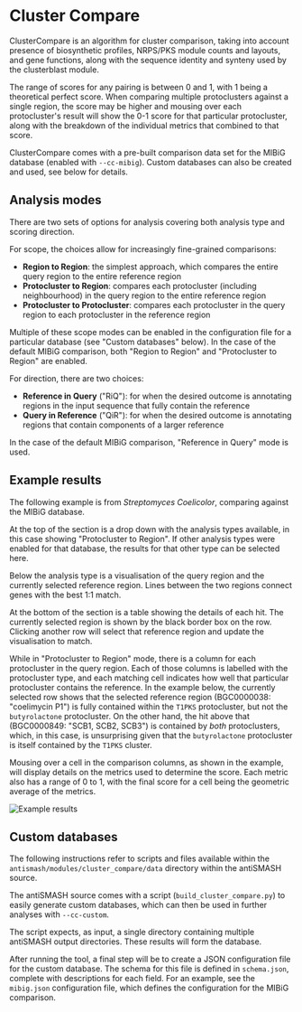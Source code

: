 # Cluster Compare

ClusterCompare is an algorithm for cluster comparison, taking into account
presence of biosynthetic profiles, NRPS/PKS module counts and layouts,
and gene functions, along with the sequence identity and synteny used by the clusterblast module.

The range of scores for any pairing is between 0 and 1, with 1 being a theoretical perfect score.
When comparing multiple protoclusters against a single region, the score may be
higher and mousing over each protocluster's result will show the 0-1 score for that particular protocluster,
along with the breakdown of the individual metrics that combined to that score.

ClusterCompare comes with a pre-built comparison data set for the MIBiG database (enabled with `--cc-mibig`).
Custom databases can also be created and used, see below for details.

## Analysis modes

There are two sets of options for analysis covering both analysis type and scoring direction.

For scope, the choices allow for increasingly fine-grained comparisons:

* **Region to Region**: the simplest approach, which compares the entire query region to the entire reference region
* **Protocluster to Region**: compares each protocluster (including neighbourhood) in the query region to the entire reference region
* **Protocluster to Protocluster**: compares each protocluster in the query region to each protocluster in the reference region

Multiple of these scope modes can be enabled in the configuration file for a particular database (see "Custom databases" below).
In the case of the default MIBiG comparison, both "Region to Region" and "Protocluster to Region" are enabled.

For direction, there are two choices:

* **Reference in Query** ("RiQ"): for when the desired outcome is annotating regions in the input sequence that fully contain the reference
* **Query in Reference** ("QiR"): for when the desired outcome is annotating regions that contain components of a larger reference

In the case of the default MIBiG comparison, "Reference in Query" mode is used.

## Example results

The following example is from *Streptomyces Coelicolor*, comparing against the MIBiG database.

At the top of the section is a drop down with the analysis types available, in this case showing "Protocluster to Region".
If other analysis types were enabled for that database, the results for that other type can be selected here.

Below the analysis type is a visualisation of the query region and the currently selected reference region.
Lines between the two regions connect genes with the best 1:1 match.

At the bottom of the section is a table showing the details of each hit.
The currently selected region is shown by the black border box on the row.
Clicking another row will select that reference region and update the visualisation to match.

While in "Protocluster to Region" mode, there is a column for each protocluster in the query region.
Each of those columns is labelled with the protocluster type, and each matching cell indicates how well that particular protocluster contains the reference.
In the example below, the currently selected row shows that the selected reference region (BGC0000038: "coelimycin P1")
is fully contained within the `T1PKS` protocluster, but not the `butyrolactone` protocluster.
On the other hand, the hit above that (BGC0000849: "SCB1, SCB2, SCB3") is contained by _both_ protoclusters,
which, in this case, is unsurprising given that the `butyrolactone` protocluster is itself contained by the `T1PKS` cluster.

Mousing over a cell in the comparison columns, as shown in the example, will display details on the metrics used to determine the score.
Each metric also has a range of 0 to 1, with the final score for a cell being the geometric average of the metrics.

![Example results](/img/cc_mibig.png)

## Custom databases

The following instructions refer to scripts and files available within the
`antismash/modules/cluster_compare/data`
directory within the antiSMASH source.


The antiSMASH source comes with a script (`build_cluster_compare.py`)
to easily generate custom databases, which can then be used in further analyses with `--cc-custom`.

The script expects, as input, a single directory containing multiple antiSMASH output directories.
These results will form the database.

After running the tool, a final step will be to create a JSON configuration file for the custom database.
The schema for this file is defined in `schema.json`, complete with descriptions for each field.
For an example, see the `mibig.json` configuration file, which defines the configuration for the MIBiG comparison.
